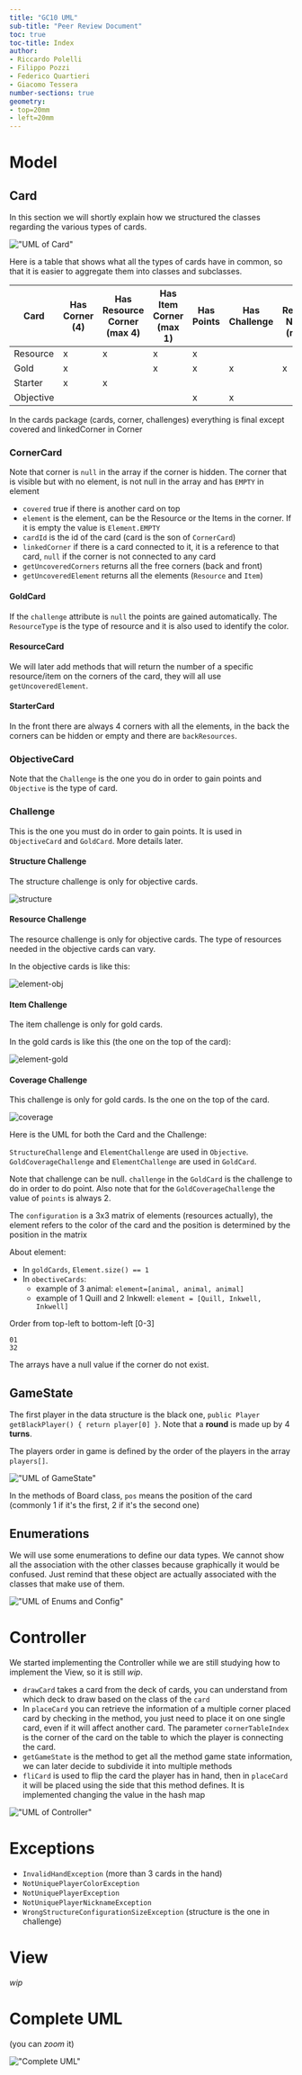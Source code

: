 ```yaml
---
title: "GC10 UML"
sub-title: "Peer Review Document"
toc: true
toc-title: Index
author:
- Riccardo Polelli
- Filippo Pozzi
- Federico Quartieri
- Giacomo Tessera
number-sections: true
geometry:
- top=20mm
- left=20mm
---
```


# Model 

## Card

In this section we will shortly explain how we structured the classes regarding the various types of cards.

!["UML of Card"](img/card.svg)

Here is a table that shows what all the types of cards have in common, so that it is easier to aggregate them into classes and subclasses.

| Card      | Has Corner (4) | Has Resource Corner (max 4) | Has Item Corner (max 1) | Has Points | Has Challenge | Has Resource Needed (max 5) | Has Back Resource |
|-----------|----------------|-----------------------------|-------------------------|------------|---------------|-----------------------------|-------------------| 
| Resource  | x              | x                           | x                       | x          |               |                             | x                 | 
| Gold      | x              |                             | x                       | x          | x             | x                           | x                 |
| Starter   | x              | x                           |                         |            |               |                             | x (max 3)         |
| Objective |                |                             |                         | x          | x             |                             |                   |  

In the cards package (cards, corner, challenges) everything is final except covered and linkedCorner in Corner

### CornerCard

Note that corner is `null` in the array if the corner is hidden.
The corner that is visible but with no element, is not null in the array and has `EMPTY` in element

- `covered` true if there is another card on top
- `element` is the element, can be the Resource or the Items in the corner. If it is empty the value is `Element.EMPTY`
- `cardId` is the id of the card (card is the son of `CornerCard`)
- `linkedCorner` if there is a card connected to it, it is a reference to that card, `null` if the corner is not connected to any card
- `getUncoveredCorners` returns all the free corners (back and front)
- `getUncoveredElement` returns all the elements (`Resource` and `Item`)

#### GoldCard

If the `challenge` attribute is `null` the points are gained automatically.
The `ResourceType` is the type of resource and it is also used to identify the color.

#### ResourceCard

We will later add methods that will return the number of a specific resource/item on the corners of the card, they will all use `getUncoveredElement`. 

#### StarterCard

In the front there are always 4 corners with all the elements, in the back the corners can be hidden or empty and there are `backResources`.

### ObjectiveCard

Note that the `Challenge` is the one you do in order to gain points and `Objective` is the type of card.

### Challenge

This is the one you must do in order to gain points. It is used in `ObjectiveCard` and `GoldCard`. More details later.

#### Structure Challenge
The structure challenge is only for objective cards.

![structure](./img/structure.png)

#### Resource Challenge
The resource challenge is only for objective cards. The type of resources needed in the objective cards can vary.

In the objective cards is like this:

![element-obj](./img/element-obj.png)

#### Item Challenge
The item challenge is only for gold cards.

In the gold cards is like this (the one on the top of the card):

![element-gold](img/element-gold.png)

#### Coverage Challenge
This challenge is only for gold cards.
Is the one on the top of the card.

![coverage](img/coverage.png) 

Here is the UML for both the Card and the Challenge:

`StructureChallenge` and `ElementChallenge` are used in `Objective`.  
`GoldCoverageChallenge` and `ElementChallenge` are used in `GoldCard`.

Note that challenge can be null. `challenge` in the `GoldCard` is the challenge to do in order to do point. 
Also note that for the `GoldCoverageChallenge` the value of `points` is always 2.

The `configuration` is a 3x3 matrix of elements (resources actually), the element refers to the color of the card and the position is determined by the position in the matrix

About element:

- In `goldCards`, `Element.size() == 1`  
- In `obectiveCards`: 
    - example of 3 animal: `element=[animal, animal, animal]`
    - example of 1 Quill and  2 Inkwell: `element = [Quill, Inkwell, Inkwell]` 

Order from top-left to bottom-left \[0-3\]

```
01  
32
```

The arrays have a null value if the corner do not exist.

## GameState 

The first player in the data structure is the black one, `public Player getBlackPlayer() { return player[0] }`. 
Note that a **round** is made up by 4 **turns**.

The players order in game is defined by the order of the players in the array `players[]`.

!["UML of GameState"](img/gamestate.svg)

In the methods of Board class, `pos` means the position of the card (commonly 1 if it's the first, 2 if it's the second one)

## Enumerations

We will use some enumerations to define our data types. 
We cannot show all the association with the other classes because graphically it would be confused. Just remind that these object are actually associated with the classes that make use of them.

!["UML of Enums and Config"](img/enums.svg)

# Controller

We started implementing the Controller while we are still studying how to implement the View, so it is still *wip*.

- `drawCard` takes a card from the deck of cards, you can understand from which deck to draw based on the class of the `card` 
- In `placeCard` you can retrieve the information of a multiple corner placed card by checking in the method, you just need to place it on one single card, even if it will affect another card. The parameter `cornerTableIndex` is the corner of the card on the table to which the player is connecting the card.
- `getGameState` is the method to get all the method game state information, we can later decide to subdivide it into multiple methods
- `fliCard` is used to flip the card the player has in hand, then in `placeCard` it will be placed using the side that this method defines. It is implemented changing the value in the hash map

!["UML of Controller"](img/controller.svg)

# Exceptions

- `InvalidHandException` (more than 3 cards in the hand)
- `NotUniquePlayerColorException`
- `NotUniquePlayerException`
- `NotUniquePlayerNicknameException`
- `WrongStructureConfigurationSizeException` (structure is the one in challenge)

# View

*wip*

# Complete UML

(you can *zoom* it)

!["Complete UML"](img/complete.svg)
